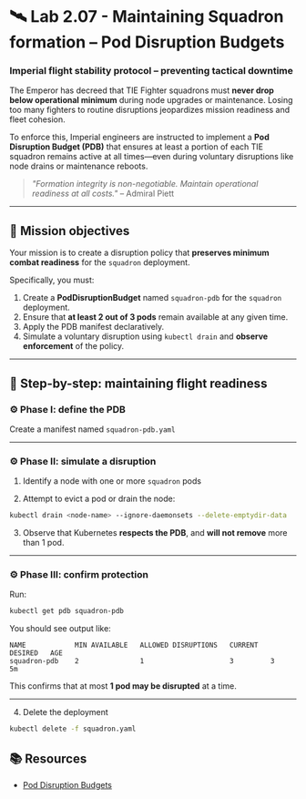 # 🛰️ Lab 2.07 - Maintaining Squadron formation – Pod Disruption Budgets

### **Imperial flight stability protocol – preventing tactical downtime**

The Emperor has decreed that TIE Fighter squadrons must **never drop below operational minimum** during node upgrades or maintenance. Losing too many fighters to routine disruptions jeopardizes mission readiness and fleet cohesion.

To enforce this, Imperial engineers are instructed to implement a **Pod Disruption Budget (PDB)** that ensures at least a portion of each TIE squadron remains active at all times—even during voluntary disruptions like node drains or maintenance reboots.

> _"Formation integrity is non-negotiable. Maintain operational readiness at all costs."_ – Admiral Piett

---

## 🎯 Mission objectives

Your mission is to create a disruption policy that **preserves minimum combat readiness** for the `squadron` deployment.

Specifically, you must:

1. Create a **PodDisruptionBudget** named `squadron-pdb` for the `squadron` deployment.
2. Ensure that **at least 2 out of 3 pods** remain available at any given time.
3. Apply the PDB manifest declaratively.
4. Simulate a voluntary disruption using `kubectl drain` and **observe enforcement** of the policy.

---

## 🧭 Step-by-step: maintaining flight readiness

### ⚙️ Phase I: define the PDB

Create a manifest named `squadron-pdb.yaml`

---

### ⚙️ Phase II: simulate a disruption

1. Identify a node with one or more `squadron` pods

2. Attempt to evict a pod or drain the node:

```bash
kubectl drain <node-name> --ignore-daemonsets --delete-emptydir-data
```

3. Observe that Kubernetes **respects the PDB**, and **will not remove** more than 1 pod.

---

### ⚙️ Phase III: confirm protection

Run:

```bash
kubectl get pdb squadron-pdb
```

You should see output like:

```
NAME            MIN AVAILABLE   ALLOWED DISRUPTIONS   CURRENT   DESIRED   AGE
squadron-pdb    2               1                     3         3         5m
```

This confirms that at most **1 pod may be disrupted** at a time.

---

4. Delete the deployment

```bash
kubectl delete -f squadron.yaml
```

## 📚 Resources

- [Pod Disruption Budgets](https://kubernetes.io/docs/concepts/workloads/pods/disruptions/)
